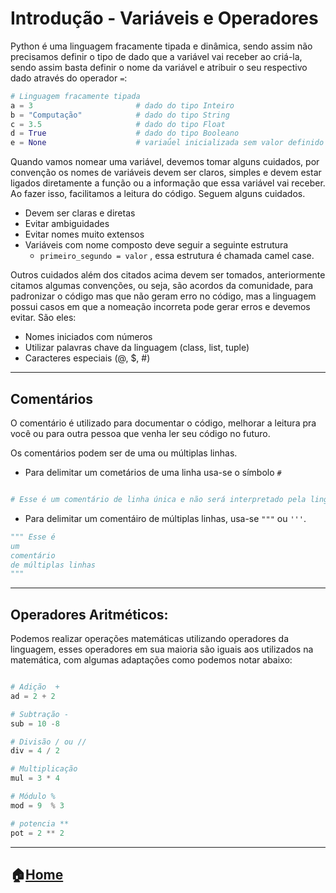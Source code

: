 # Introdução - Variáveis e Operadores

Python é uma linguagem fracamente tipada e dinâmica, sendo assim não precisamos definir o tipo de dado que a variável vai receber ao criá-la, sendo assim 
basta definir o nome da variável e atribuir o seu respectivo dado através do operador ` = `:

```python
# Linguagem fracamente tipada
a = 3                       # dado do tipo Inteiro
b = "Computação"            # dado do tipo String
c = 3.5                     # dado do tipo Float
d = True                    # dado do tipo Booleano
e = None                    # variaǘel inicializada sem valor definido

```

Quando vamos nomear uma variável, devemos tomar alguns cuidados, por convenção os nomes de variáveis devem ser claros, simples e devem estar ligados diretamente
a função ou a informação que essa variável vai receber. Ao fazer isso, facilitamos a leitura do código. Seguem alguns cuidados.

- Devem ser claras e diretas
- Evitar ambiguidades
- Evitar nomes muito extensos
- Variáveis com nome composto deve seguir a seguinte estrutura
  - `primeiro_segundo = valor` , essa estrutura é chamada camel case.  

Outros cuidados além dos citados acima devem ser tomados, anteriormente citamos algumas convenções, ou seja, são acordos da comunidade, para padronizar o código
mas que não geram erro no código, mas a linguagem possui casos em que a nomeação incorreta pode gerar erros e devemos evitar. São eles:

- Nomes iniciados com números
- Utilizar palavras chave da linguagem (class, list, tuple)
- Caracteres especiais (@, $, #)

---

## Comentários

O comentário é utilizado para documentar o código, melhorar a leitura pra você ou para outra pessoa que venha ler seu código no futuro.

Os comentários podem ser de uma ou múltiplas linhas.
- Para delimitar um cometários de uma linha usa-se o símbolo `#`
```python

# Esse é um comentário de linha única e não será interpretado pela linguagem
```

- Para delimitar um comentáiro de múltiplas linhas, usa-se `"""` ou `'''`.
```python
""" Esse é 
um 
comentário
de múltiplas linhas
"""
```

---

## Operadores Aritméticos:

Podemos realizar operações matemáticas utilizando operadores da linguagem, esses operadores em sua maioria são iguais aos utilizados na matemática, com algumas
adaptações como podemos notar abaixo:

```python

# Adição  +
ad = 2 + 2

# Subtração - 
sub = 10 -8

# Divisão / ou //
div = 4 / 2

# Multiplicação
mul = 3 * 4

# Módulo %
mod = 9  % 3

# potencia **
pot = 2 ** 2
```


---
:house:[Home](https://github.com/Evaldo-comp/EEEPCMG-POO)
---

